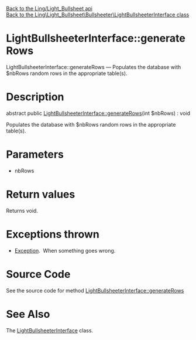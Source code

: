 [Back to the Ling/Light_Bullsheet api](https://github.com/lingtalfi/Light_Bullsheet/blob/master/doc/api/Ling/Light_Bullsheet.md)<br>
[Back to the Ling\Light_Bullsheet\Bullsheeter\LightBullsheeterInterface class](https://github.com/lingtalfi/Light_Bullsheet/blob/master/doc/api/Ling/Light_Bullsheet/Bullsheeter/LightBullsheeterInterface.md)


LightBullsheeterInterface::generateRows
================



LightBullsheeterInterface::generateRows — Populates the database with $nbRows random rows in the appropriate table(s).




Description
================


abstract public [LightBullsheeterInterface::generateRows](https://github.com/lingtalfi/Light_Bullsheet/blob/master/doc/api/Ling/Light_Bullsheet/Bullsheeter/LightBullsheeterInterface/generateRows.md)(int $nbRows) : void




Populates the database with $nbRows random rows in the appropriate table(s).




Parameters
================


- nbRows

    


Return values
================

Returns void.


Exceptions thrown
================

- [Exception](http://php.net/manual/en/class.exception.php).&nbsp;
When something goes wrong.






Source Code
===========
See the source code for method [LightBullsheeterInterface::generateRows](https://github.com/lingtalfi/Light_Bullsheet/blob/master/Bullsheeter/LightBullsheeterInterface.php#L22-L22)


See Also
================

The [LightBullsheeterInterface](https://github.com/lingtalfi/Light_Bullsheet/blob/master/doc/api/Ling/Light_Bullsheet/Bullsheeter/LightBullsheeterInterface.md) class.



